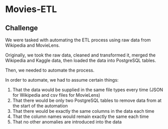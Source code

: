 # Movies-ETL

## Challenge
We were tasked with automating the ETL process using raw data from Wikipedia and MovieLens.

Originally, we took the raw data, cleaned and transformed it, merged the Wikipedia and Kaggle data, then loaded the data into PostgreSQL tables.

Then, we needed to automate the process.

In order to automate, we had to assume certain things:
1) That the data would be supplied in the same file types every time (JSON for Wikipedia and csv files for MovieLens)
2) That there would be only two PostgreSQL tables to remove data from at the start of the automation
3) That there would be exactly the same columns in the data each time
4) That the column names would remain exactly the same each time
5) That no other anomalies are introduced into the data
